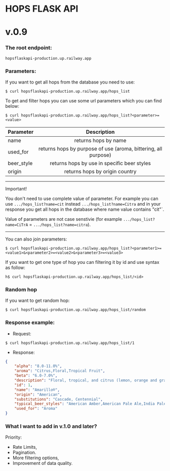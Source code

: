# HOPS FLASK API

# v.0.9

### The root endpoint:
`hopsflaskapi-production.up.railway.app`

### Parameters:
If you want to get all hops from the database you need to use:

`$ curl hopsflaskapi-production.up.railway.app/hops_list`

To get and filter hops you can use some url parameters which you can find below:

`$ curl hopsflaskapi-production.up.railway.app/hops_list?<parameter>=<value>`

| Parameter       | Description |
| :-----------|:-------------:|
| name     | returns hops by name 
| used_for      | returns hops by purpose of use (aroma, bittering, all purpose) |
| beer_style | returns hops by use in specific beer styles |
| origin | returns hops by origin country |
***
Important!

You don't need to use complete value of parameter. For example you can use `.../hops_list?name=cit` instead `.../hops_list?name=Citra` and in your response you get all hops in the database where name value contains "cit"`.

Value of parameters are not case senstivie (for example `.../hops_list?name=CiTrA` = `.../hops_list?name=citra`).

***
You can also join parameters:

`$ curl hopsflaskapi-production.up.railway.app/hops_list?<parameter1>=<value1>&<parameter2>=<value2>&<parameter3>=<value3>`

If you want to get one type of hop you can filtering it by id and use syntax as follow:

`h$ curl hopsflaskapi-production.up.railway.app/hops_list/<id>`

### Random hop
If you want to get random hop:

`$ curl hopsflaskapi-production.up.railway.app/hops_list/random`

### Response example:
- Request:

`$ curl hopsflaskapi-production.up.railway.app/hops_list/1`

- Response:

```json
{
    "alpha": "8.0-11.0%",
    "aroma": "Citrus,Floral,Tropical Fruit",
    "beta": "6.0-7.0%",
    "description": "Floral, tropical, and citrus (lemon, orange and grapefruit) characteristics",
    "id": 1,
    "name": "Amarillo®",
    "origin": "American",
    "substitutions": "Cascade, Centennial",
    "typical_beer_styles": "American Amber,American Pale Ale,India Pale Ale,Porter,Stout",
    "used_for": "Aroma"
}
```

### What I want to add in v.1.0 and later?
Priority:
- Rate Limits,
- Pagination.
- More filtering options,
- Improvement of data quality.








